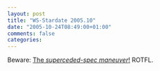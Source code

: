 ```yaml
---
layout: post
title: "WS-Stardate 2005.10"
date: "2005-10-24T08:49:00+01:00"
comments: false
categories: 
---
```


<p>Beware: <a href="http://www.tbray.org/ongoing/When/200x/2005/10/23/WS-Funnies">The <em>superceded-spec maneuver</em>!</a> ROTFL.</p>


